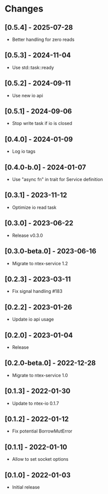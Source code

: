 # Changes

## [0.5.4] - 2025-07-28

* Better handling for zero reads

## [0.5.3] - 2024-11-04

* Use std::task::ready

## [0.5.2] - 2024-09-11

* Use new io api

## [0.5.1] - 2024-09-06

* Stop write task if io is closed

## [0.4.0] - 2024-01-09

* Log io tags

## [0.4.0-b.0] - 2024-01-07

* Use "async fn" in trait for Service definition

## [0.3.1] - 2023-11-12

* Optimize io read task

## [0.3.0] - 2023-06-22

* Release v0.3.0

## [0.3.0-beta.0] - 2023-06-16

* Migrate to ntex-service 1.2

## [0.2.3] - 2023-03-11

* Fix signal handling #183

## [0.2.2] - 2023-01-26

* Update io api usage

## [0.2.0] - 2023-01-04

* Release

## [0.2.0-beta.0] - 2022-12-28

* Migrate to ntex-service 1.0

## [0.1.3] - 2022-01-30

* Update to ntex-io 0.1.7

## [0.1.2] - 2022-01-12

* Fix potential BorrowMutError

## [0.1.1] - 2022-01-10

* Allow to set socket options

## [0.1.0] - 2022-01-03

* Initial release
